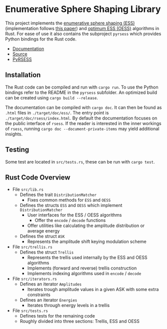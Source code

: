 # Enumerative Sphere Shaping Library

This project implements the [enumerative sphere shaping (ESS)](https://www.sps.tue.nl/ictlab/pdf/publications/frans/WillemsWuijts1993VTCBenelux.pdf) (implementation follows [this paper](https://doi.org/10.1109/TWC.2019.2951139)) and [optimum ESS (OESS)](https://doi.org/10.1109/JLT.2022.3201901) algorithms in Rust.
For ease of use it also contains the subproject `pyrsess` which provides Python bindings for the Rust code.

- [Documentation](https://docs.rs/rsess/)
- [Source](https://github.com/kit-cel/rsess/tree/main)
- [PyRSESS](https://github.com/kit-cel/rsess/tree/main/pyrsess)

## Installation

The Rust code can be compiled and run with `cargo run`.
To use the Python bindings refer to the README in the `pyrsess` subfolder.
An optimized build can be created using `cargo build --release`.

The documentation can be compiled with `cargo doc`.
It can then be found as `.html` files in `./target/doc/ess/`.
The entry point is `./target/doc/rsess/index.html`.
By default the documentation focuses on the public interface of `rsess`.
If the reader is interested in the inner workings of `rsess`, running `cargo doc --document-private-items` may yield additional insights.

## Testing

Some test are located in `src/tests.rs`, these can be run with `cargo test`.

## Rust Code Overview

* File `src/lib.rs`
	* Defines the trait `DistributionMatcher`
		* Fixes common methods for `ESS` and `OESS`
	* Defines the structs `ESS` and `OESS` which implement `DistributionMatcher`
		* User interfaces for the ESS / OESS algorithms
			* Offer the `encode` / `decode` functions
		* Offer utilities like calculating the amplitude distribution or average energy
	* Defines the struct `ASK`
		* Represents the amplitude shift keying modulation scheme
* File `src/trellis.rs`
	* Defines the struct `Trellis`
		* Represents the trellis used internally by the ESS and OESS algorithms
		* Implements (forward and reverse) trellis construction
		* Implements indexing algorithms used in `encode` / `decode`
* File `src/iterators.rs`
	* Defines an iterator `Amplitudes`
		* Iterates trough amplitude values in a given ASK with some extra constraints
	* Defines an iterator `Energies`
		* Iterates through energy levels in a trellis
* File `src/tests.rs`
	* Defines tests for the remaining code
	* Roughly divided into three sections: Trellis, ESS and OESS
